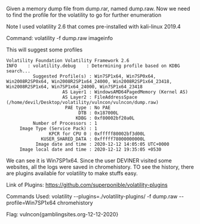 Given a memory dump file from dump.rar, named dump.raw. Now we need to find the profile for the volatility to go for further enumeration

Note I used volatility 2.6 that comes pre-installed with kali-linux 2019.4

Command: volatility -f dump.raw imageinfo

This will suggest some profiles

```
Volatility Foundation Volatility Framework 2.6
INFO    : volatility.debug    : Determining profile based on KDBG search...
          Suggested Profile(s) : Win7SP1x64, Win7SP0x64, Win2008R2SP0x64, Win2008R2SP1x64_24000, Win2008R2SP1x64_23418, Win2008R2SP1x64, Win7SP1x64_24000, Win7SP1x64_23418
                     AS Layer1 : WindowsAMD64PagedMemory (Kernel AS)
                     AS Layer2 : FileAddressSpace (/home/devil/Desktop/volatility/vulncon/vulncon/dump.raw)
                      PAE type : No PAE
                           DTB : 0x187000L
                          KDBG : 0xf80002bf20a0L
          Number of Processors : 1
     Image Type (Service Pack) : 1
                KPCR for CPU 0 : 0xfffff80002bf3d00L
             KUSER_SHARED_DATA : 0xfffff78000000000L
           Image date and time : 2020-12-12 14:05:05 UTC+0000
     Image local date and time : 2020-12-12 19:35:05 +0530

```

We can see it is Win7SP1x64. Since the user DEVINER visited some websites, all the logs were saved in chromehistory. TO see the history, there are plugins available for volatility to make stuffs easy.

Link of Plugins: https://github.com/superponible/volatility-plugins

Commands Used: volatility --plugins=./volatility-plugins/ -f dump.raw --profile=Win7SP1x64 chromehistory

Flag: vulncon{gamblingsites.org-12-12-2020} 
